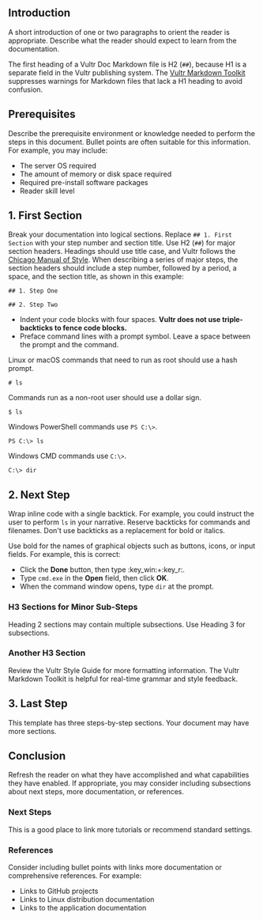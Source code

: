 ## Introduction

A short introduction of one or two paragraphs to orient the reader is appropriate. Describe what the reader should expect to learn from the documentation.

The first heading of a Vultr Doc Markdown file is H2 (`##`), because H1 is a separate field in the Vultr publishing system. The [Vultr Markdown Toolkit](https://github.com/vultr/vultr-mdtk) suppresses warnings for Markdown files that lack a H1 heading to avoid confusion.

## Prerequisites

Describe the prerequisite environment or knowledge needed to perform the steps in this document. Bullet points are often suitable for this information. For example, you may include:

* The server OS required
* The amount of memory or disk space required
* Required pre-install software packages
* Reader skill level

## 1. First Section

Break your documentation into logical sections. Replace `## 1. First Section` with your step number and section title. Use H2 (`##`) for major section headers. Headings should use title case, and Vultr follows the [Chicago Manual of Style](https://capitalizemytitle.com/style/chicago). When describing a series of major steps, the section headers should include a step number, followed by a period, a space, and the section title, as shown in this example:

    ## 1. Step One

    ## 2. Step Two

* Indent your code blocks with four spaces. **Vultr does not use triple-backticks to fence code blocks.**
* Preface command lines with a prompt symbol. Leave a space between the prompt and the command.

Linux or macOS commands that need to run as root should use a hash prompt.

    # ls

Commands run as a non-root user should use a dollar sign.

    $ ls

Windows PowerShell commands use `PS C:\>`.

    PS C:\> ls

Windows CMD commands use `C:\>`.

    C:\> dir

## 2. Next Step

Wrap inline code with a single backtick. For example, you could instruct the user to perform `ls` in your narrative. Reserve backticks for commands and filenames. Don't use backticks as a replacement for bold or italics.

Use bold for the names of graphical objects such as buttons, icons, or input fields. For example, this is correct:

* Click the **Done** button, then type :key_win:+:key_r:.
* Type `cmd.exe` in the **Open** field, then click **OK**.
* When the command window opens, type `dir` at the prompt.

### H3 Sections for Minor Sub-Steps

Heading 2 sections may contain multiple subsections. Use Heading 3 for subsections.

### Another H3 Section

Review the Vultr Style Guide for more formatting information. The Vultr Markdown Toolkit is helpful for real-time grammar and style feedback.

## 3. Last Step

This template has three steps-by-step sections. Your document may have more sections.

## Conclusion

Refresh the reader on what they have accomplished and what capabilities they have enabled. If appropriate, you may consider including subsections about next steps, more documentation, or references.

### Next Steps

This is a good place to link more tutorials or recommend standard settings.

### References

Consider including bullet points with links more documentation or comprehensive references. For example:

* Links to GitHub projects
* Links to Linux distribution documentation
* Links to the application documentation
